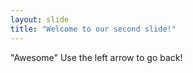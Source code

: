 ```yaml
---
layout: slide
title: "Welcome to our second slide!"
---
```

"Awesome"
Use the left arrow to go back!
